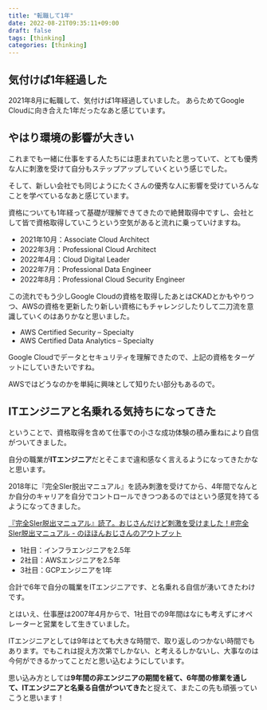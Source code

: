 ```yaml
---
title: "転職して1年"
date: 2022-08-21T09:35:11+09:00
draft: false
tags: [thinking]
categories: [thinking]
---
```


## 気付けば1年経過した

2021年8月に転職して、気付けば1年経過していました。
あらためてGoogle Cloudに向き合えた1年だったなあと感じています。

<!--more-->

## やはり環境の影響が大きい
これまでも一緒に仕事をする人たちには恵まれていたと思っていて、とても優秀な人に刺激を受けて自分もステップアップしていくという感じでした。

そして、新しい会社でも同じようにたくさんの優秀な人に影響を受けていろんなことを学べているなあと感じています。

資格についても1年経って基礎が理解できてきたので絶賛取得中ですし、会社として皆で資格取得していこうという空気があると流れに乗っていけますね。

- 2021年10月：Associate Cloud Architect
- 2022年3月：Professional Cloud Architect
- 2022年4月：Cloud Digital Leader
- 2022年7月：Professional Data Engineer
- 2022年8月：Professional Cloud Security Engineer

この流れでもう少しGoogle Cloudの資格を取得したあとはCKADとかもやりつつ、AWSの資格を更新したり新しい資格にもチャレンジしたりして二刀流を意識していくのはありかなと思いました。

-  AWS Certified Security – Specialty
-  AWS Certified Data Analytics – Specialty

Google Cloudでデータとセキュリティを理解できたので、上記の資格をターゲットにしていきたいですね。

AWSではどうなのかを単純に興味として知りたい部分もあるので。

## ITエンジニアと名乗れる気持ちになってきた
ということで、資格取得を含めて仕事での小さな成功体験の積み重ねにより自信がついてきました。

自分の職業が**ITエンジニア**だとそこまで違和感なく言えるようになってきたかなと思います。

2018年に『完全SIer脱出マニュアル』を読み刺激を受けてから、4年間でなんとか自分のキャリアを自分でコントロールできつつあるのではという感覚を持てるようになってきました。

[『完全SIer脱出マニュアル』読了。おじさんだけど刺激を受けました！#完全SIer脱出マニュアル - のほほんおじさんのアウトプット](https://kothiba538.hatenablog.com/entry/2018/10/08/%E3%80%8E%E5%AE%8C%E5%85%A8SIer%E8%84%B1%E5%87%BA%E3%83%9E%E3%83%8B%E3%83%A5%E3%82%A2%E3%83%AB%E3%80%8F%E8%AA%AD%E4%BA%86%E3%80%82%E3%81%8A%E3%81%98%E3%81%95%E3%82%93%E3%81%A0%E3%81%91%E3%81%A9)

- 1社目：インフラエンジニアを2.5年
- 2社目：AWSエンジニアを2.5年
- 3社目：GCPエンジニアを1年

合計で6年で自分の職業をITエンジニアです、と名乗れる自信が湧いてきたわけです。

とはいえ、仕事歴は2007年4月からで、1社目での9年間はなにも考えずにオペレーターと営業をして生きていました。

ITエンジニアとしては9年はとても大きな時間で、取り返しのつかない時間でもあります。でもこれは捉え方次第でしかない、と考えるしかないし、大事なのは今何ができるかってことだと思い込むようにしています。

思い込み方としては**9年間の非エンジニアの期間を経て、6年間の修業を通して、ITエンジニアと名乗る自信がついてきた**と捉えて、またこの先も頑張っていこうと思います！